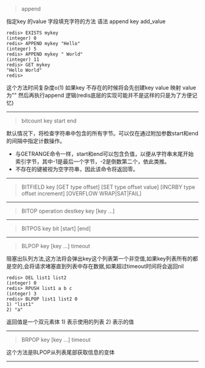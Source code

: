 > append 

指定key 的value 字段填充字符的方法  语法 append key add_value
```shell
redis> EXISTS mykey
(integer) 0
redis> APPEND mykey "Hello"
(integer) 5
redis> APPEND mykey " World"
(integer) 11
redis> GET mykey
"Hello World"
redis> 
```
这个方法时间复杂度o(1) 如果key 不存在的时候将会先创建key value 映射 value为"" 然后再执行append 逻辑(redis底层的实现可能并不是这样的只是为了方便记忆)

---

> bitcount key start end

默认情况下，将检查字符串中包含的所有字节。可以仅在通过附加参数start和end的间隔中指定计数操作。
- 与GETRANGE命令一样，start和end可以包含负值，以便从字符串末尾开始索引字节，其中-1是最后一个字节，-2是倒数第二个，依此类推。
- 不存在的键被视为空字符串，因此该命令将返回零。

---

> BITFIELD key [GET type offset] [SET type offset value] [INCRBY type offset increment] [OVERFLOW WRAP|SAT|FAIL]

---

> BITOP operation destkey key [key ...]

---

> BITPOS key bit [start] [end]

---

> BLPOP key [key ...] timeout

阻塞出队列方法,这方法将会弹出key这个列表第一个非空值,如果key列表所有的都是空的,会将请求堵塞直到列表中存在数据,如果超过timeout时间将会返回nil

```shell
redis> DEL list1 list2
(integer) 0
redis> RPUSH list1 a b c
(integer) 3
redis> BLPOP list1 list2 0
1) "list1"
2) "a"
```

返回值是一个双元素体 1) 表示使用的列表 2) 表示的值

---

> BRPOP key [key ...] timeout

这个方法是BLPOP从列表尾部获取信息的变体

---



